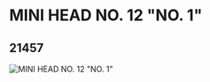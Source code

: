 # MINI HEAD NO. 12 "NO. 1"
## 21457
![MINI HEAD NO. 12 "NO. 1"](https://lc-www-live-s.legocdn.com/media/bricks/5/2/6116583.jpg)